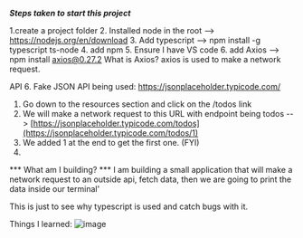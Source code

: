 ***Steps taken to start this project***

1.create a project folder
2. Installed node in the root --> https://nodejs.org/en/download
3. Add typescript --> npm install -g typescript ts-node
4. add npm
5. Ensure I have VS code
6. add Axios --> npm install axios@0.27.2
What is Axios? axios is used to make a network request.

API
6. Fake JSON API being used:
  https://jsonplaceholder.typicode.com/
  1. Go down to the resources section and click on the /todos link
  2. We will make a network request to this URL with endpoint being todos -- >  [https://jsonplaceholder.typicode.com/todos](https://jsonplaceholder.typicode.com/todos/1)
  3. We added 1 at the end to get the first one. (FYI)
  4. 

     



***  What am I building?  ***
I am building a small application that will make a network request to an outside api, fetch data, 
then we are going to print the data inside our terminal'

This is just to see why typescript is used and catch bugs with it. 


Things I learned:
![image](https://github.com/ndorvillearnold/react_with_typscript/assets/43937188/2ff344aa-a60f-49f7-954f-9239c3870e0f)
